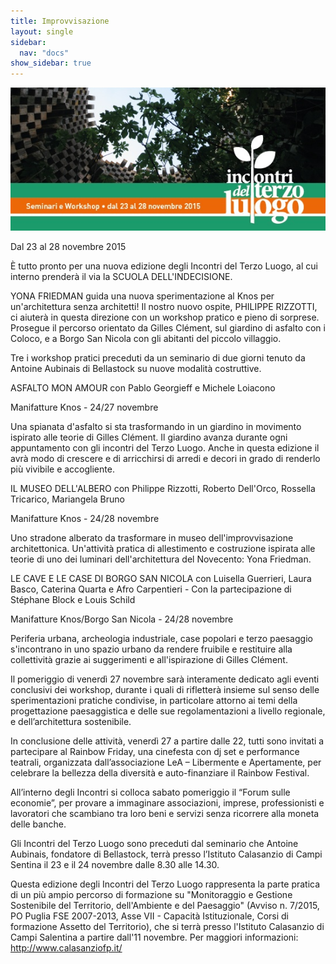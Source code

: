 ```yaml
---
title: Improvvisazione
layout: single
sidebar: 
  nav: "docs"
show_sidebar: true
---
```


![](/assets/images/01-banner550x250.jpg)


Dal 23 al 28 novembre 2015

È tutto pronto per una nuova edizione degli Incontri del Terzo Luogo, al cui interno prenderà il via la SCUOLA DELL'INDECISIONE.

YONA FRIEDMAN guida una nuova sperimentazione al Knos per un'architettura senza architetti! Il nostro nuovo ospite, PHILIPPE RIZZOTTI, ci aiuterà in questa direzione con un workshop pratico e pieno di sorprese. Prosegue il percorso orientato da Gilles Clément, sul giardino di asfalto con i Coloco, e a Borgo San Nicola con gli abitanti del piccolo villaggio.


Tre i workshop pratici preceduti da un seminario di due giorni tenuto da Antoine Aubinais di Bellastock su nuove modalità costruttive. 

ASFALTO MON AMOUR con Pablo Georgieff e Michele Loiacono

Manifatture Knos - 24/27 novembre

Una spianata d'asfalto si sta trasformando in un giardino in movimento ispirato alle teorie di Gilles Clément. Il giardino avanza durante ogni appuntamento con gli incontri del Terzo Luogo. Anche in questa edizione il avrà modo di crescere e di arricchirsi di arredi e decori in grado di renderlo più vivibile e accogliente.

 

IL MUSEO DELL'ALBERO con Philippe Rizzotti, Roberto Dell'Orco, Rossella Tricarico, Mariangela Bruno

Manifatture Knos - 24/28 novembre

Uno stradone alberato da trasformare in museo dell'improvvisazione architettonica. Un'attività pratica di allestimento e costruzione ispirata alle teorie di uno dei luminari dell'architettura del Novecento: Yona Friedman.

 

LE CAVE E LE CASE DI BORGO SAN NICOLA con Luisella Guerrieri, Laura Basco, Caterina Quarta e Afro Carpentieri - Con la partecipazione di Stéphane Block e Louis Schild

Manifatture Knos/Borgo San Nicola - 24/28 novembre

Periferia urbana, archeologia industriale, case popolari e terzo paesaggio s'incontrano in uno spazio urbano da rendere fruibile e restituire alla collettività grazie ai suggerimenti e all'ispirazione di Gilles Clément.

 

Il pomeriggio di venerdì 27 novembre sarà interamente dedicato agli eventi conclusivi dei workshop, durante i quali di rifletterà insieme sul senso delle sperimentazioni pratiche condivise, in particolare attorno ai temi della progettazione paesaggistica e delle sue regolamentazioni a livello regionale, e dell’architettura sostenibile.

 

In conclusione delle attività, venerdì 27 a partire dalle 22, tutti sono invitati a partecipare al Rainbow Friday, una cinefesta con dj set e performance teatrali, organizzata dall’associazione LeA – Libermente e Apertamente, per celebrare la bellezza della diversità e auto-finanziare il Rainbow Festival.

 

All’interno degli Incontri si colloca sabato pomeriggio il “Forum sulle economie”, per provare a immaginare associazioni, imprese, professionisti e lavoratori che scambiano tra loro beni e servizi senza ricorrere alla moneta delle banche.

 

Gli Incontri del Terzo Luogo sono preceduti dal seminario che Antoine Aubinais, fondatore di Bellastock, terrà presso l’Istituto Calasanzio di Campi Sentina il 23 e il 24 novembre dalle 8.30 alle 14.30.

 

Questa edizione degli Incontri del Terzo Luogo rappresenta la parte pratica di un più ampio percorso di formazione su "Monitoraggio e Gestione Sostenibile del Territorio, dell'Ambiente e del Paesaggio" (Avviso n. 7/2015, PO Puglia FSE 2007-2013, Asse VII - Capacità Istituzionale, Corsi di formazione Assetto del Territorio), che si terrà presso l'Istituto Calasanzio di Campi Salentina a partire dall'11 novembre. Per maggiori informazioni: http://www.calasanziofp.it/

